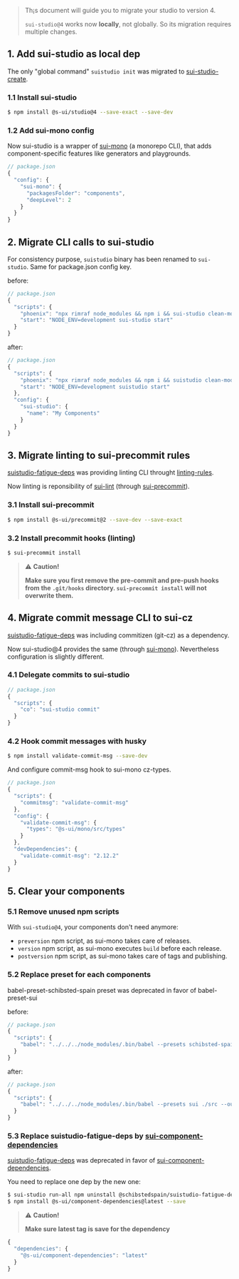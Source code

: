 > Th¡s document will guide you to migrate your studio to version 4.
>
> `sui-studio@4` works now **locally**, not globally. So its migration requires
> multiple changes.


## 1. Add sui-studio as local dep
The only "global command" `suistudio init` was migrated to [sui-studio-create].

### 1.1 Install sui-studio
```sh
$ npm install @s-ui/studio@4 --save-exact --save-dev
```

### 1.2 Add sui-mono config
Now sui-studio is a wrapper of [sui-mono] (a monorepo CLI), that adds component-specific features
like generators and playgrounds.

```js
// package.json
{
  "config": {
    "sui-mono": {
      "packagesFolder": "components",
      "deepLevel": 2
    }
  }
}
```

## 2. Migrate CLI calls to sui-studio
For consistency purpose, `suistudio` binary has been renamed to `sui-studio`. Same for package.json config key.

before:
```js
// package.json
{
  "scripts": {
    "phoenix": "npx rimraf node_modules && npm i && sui-studio clean-modules && sui-studio run-all npm i",
    "start": "NODE_ENV=development sui-studio start"
  }
}
```

after:
```js
// package.json
{
  "scripts": {
    "phoenix": "npx rimraf node_modules && npm i && suistudio clean-modules && suistudio run-all npm i",
    "start": "NODE_ENV=development suistudio start"
  },
  "config": {
    "sui-studio": {
      "name": "My Components"
    }
  }
}
```

## 3. Migrate linting to sui-precommit rules

[suistudio-fatigue-deps] was providing linting CLI throught [linting-rules].

Now linting is reponsibility of [sui-lint] (through [sui-precommit]).

### 3.1 Install sui-precommit

```sh
$ npm install @s-ui/precommit@2 --save-dev --save-exact
```

### 3.2 Install precommit hooks (linting)

```sh
$ sui-precommit install
```

> :warning: **Caution!**
>
>  **Make sure you first remove the pre-commit and pre-push hooks from the
`.git/hooks` directory. `sui-precommit install` will not overwrite them.**


## 4. Migrate commit message CLI to sui-cz

[suistudio-fatigue-deps] was including commitizen (git-cz) as a dependency.

Now sui-studio@4 provides the same (through [sui-mono]). Nevertheless configuration is slightly different.

### 4.1 Delegate commits to sui-studio

```js
// package.json
{
  "scripts": {
    "co": "sui-studio commit"
  }
}
```

### 4.2 Hook commit messages with husky

```sh
$ npm install validate-commit-msg --save-dev
```

And configure commit-msg hook to sui-mono cz-types.

```js
// package.json
{
  "scripts": {
    "commitmsg": "validate-commit-msg"
  },
  "config": {
    "validate-commit-msg": {
      "types": "@s-ui/mono/src/types"
    }
  },
  "devDependencies": {
    "validate-commit-msg": "2.12.2"
  }
}
```

## 5. Clear your components

### 5.1 Remove unused npm scripts

  With `sui-studio@4`, your components don't need anymore:
  * `preversion` npm script, as sui-mono takes care of releases.
  * `version` npm script, as sui-mono executes `build` before each release.
  * `postversion` npm script, as sui-mono takes care of tags and publishing.

### 5.2 Replace preset for each components

babel-preset-schibsted-spain preset was deprecated in favor of babel-preset-sui

before:
```js
// package.json
{
  "scripts": {
    "babel": "../../../node_modules/.bin/babel --presets schibsted-spain ./src --out-dir ./lib"
  }
}
```

after:
```js
// package.json
{
  "scripts": {
    "babel": "../../../node_modules/.bin/babel --presets sui ./src --out-dir ./lib"
  }
}
```

### 5.3 Replace suistudio-fatigue-deps by [sui-component-dependencies]

[suistudio-fatigue-deps] was deprecated in favor of
[sui-component-dependencies].

You need to replace one dep by the new one:
```sh
$ sui-studio run-all npm uninstall @schibstedspain/suistudio-fatigue-deps --save
$ npm install @s-ui/component-dependencies@latest --save
```

> :warning: **Caution!**
>
>  **Make sure latest tag is save for the dependency**

```js
{
  "dependencies": {
    "@s-ui/component-dependencies": "latest"
  }
}
```


[sui-studio-create]: https://www.npmjs.com/package/@s-ui/studio-create
[sui-component-peer-dependencies]: https://www.npmjs.com/package/@s-ui/component-peer-dependencies
[sui-mono]: https://www.npmjs.com/package/@s-ui/mono
[suistudio-fatigue-deps]: https://www.npmjs.com/package/@schibstedspain/suistudio-fatigue-deps
[linting-rules]: https://www.npmjs.com/package/@schibstedspain/linting-rules
[sui-precommit]: https://www.npmjs.com/package/@s-ui/precommit
[sui-lint]: https://www.npmjs.com/package/@s-ui/lint
[sui-component-dependencies]: https://www.npmjs.com/package/@s-ui/component-dependencies
